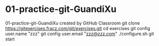# 01-practice-git-GuandiXu
01-practice-git-GuandiXu created by GitHub Classroom
git clone https://gitexercises.fracz.com/git/exercises.git
cd exercises
git config user.name "zzz"
git config user.email "zzz@zzz.com"
./configure.sh
git start
